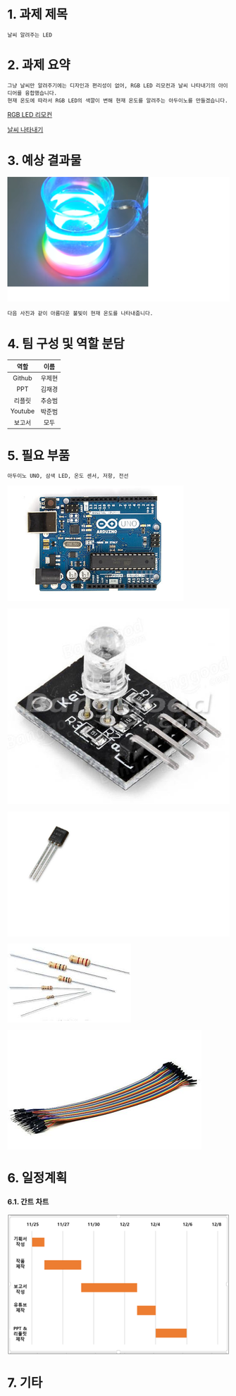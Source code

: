 # 1. 과제 제목
```
날씨 알려주는 LED
```
# 2. 과제 요약
```
그냥 날씨만 알려주기에는 디자인과 편리성이 없어, RGB LED 리모컨과 날씨 나타내기의 아이디어를 융합했습니다.
현재 온도에 따라서 RGB LED의 색깔이 변해 현재 온도를 알려주는 아두이노를 만들겠습니다.
```
 [RGB LED 리모컨](https://github.com/wjh2335/2019-Creative-engineering/blob/master/%5B%EA%B0%9C%EC%9D%B8%EA%B3%BC%EC%A0%9C-4%5D/%EA%B8%B0%ED%9A%8D%ED%95%98%EA%B8%B0.md)
 
 [날씨 나타내기](https://github.com/kimjaegyeong/ADUINO_ANU/blob/master/FREE_WORK.md)
 
 # 3. 예상 결과물
 ![1](/img/7.2.png)
 ```
 다음 사진과 같이 아름다운 불빛이 현재 온도를 나타내줍니다.
 ```
 # 4. 팀 구성 및 역할 분담
|역할|이름|
|:-:|:-:|
|Github|우제현|
|PPT|김재경|
|리플릿|추승범|
|Youtube|박준범|
|보고서|모두|
 # 5. 필요 부품
 ```
 아두이노 UNO, 삼색 LED, 온도 센서, 저항, 전선
 ```
 ![1](/img/7.3.png)
 
 ![1](/img/7.11.png)
 
 ![1](/img/7.4.png)
 
 ![1](/img/7.5.png)
 
 ![1](/img/7.6.png)
 
 # 6. 일정계획
 ### 6.1. 간트 차트
 ![1](/img/7-10.png)
 
 # 7. 기타

